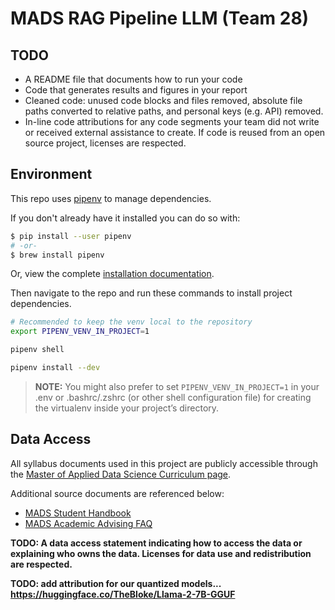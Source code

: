# MADS RAG Pipeline LLM (Team 28)

## TODO

- A README file that documents how to run your code
- Code that generates results and figures in your report
- Cleaned code: unused code blocks and files removed, absolute file paths converted to relative paths, and personal keys (e.g. API) removed.
- In-line code attributions for any code segments your team did not write or received external assistance to create. If code is reused from an open source project, licenses are respected.

## Environment

This repo uses [pipenv](https://pipenv.pypa.io/en/latest/) to manage dependencies.

If you don't already have it installed you can do so with:

```sh
$ pip install --user pipenv
# -or-
$ brew install pipenv
```

Or, view the complete [installation documentation](https://pipenv.pypa.io/en/latest/installation.html).

Then navigate to the repo and run these commands to install project dependencies.

```sh
# Recommended to keep the venv local to the repository
export PIPENV_VENV_IN_PROJECT=1

pipenv shell

pipenv install --dev
```

> **NOTE:** You might also prefer to set `PIPENV_VENV_IN_PROJECT=1` in your .env or .bashrc/.zshrc (or other shell configuration file) for creating the virtualenv inside your project’s directory.

## Data Access

All syllabus documents used in this project are publicly accessible through the [Master of Applied Data Science Curriculum page](https://www.si.umich.edu/programs/master-applied-data-science/curriculum/mads-courses).

Additional source documents are referenced below:

- [MADS Student Handbook](https://docs.google.com/document/d/1YEOcpdONdme5kmpNEnZpdbJeVFhEIw1pS0wq16QdH1I/edit)
- [MADS Academic Advising FAQ](https://docs.google.com/document/d/1A3zdTF0AYQY_zzD2-OlpSHeDxnWqFVEhXl446SyT_pA/edit)

**TODO: A data access statement indicating how to access the data or explaining who owns the data. Licenses for data use and redistribution are respected.**

**TODO: add attribution for our quantized models... https://huggingface.co/TheBloke/Llama-2-7B-GGUF**
